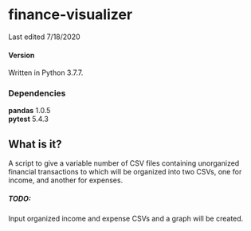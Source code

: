 # finance-visualizer

Last edited 7/18/2020

#### Version

Written in Python 3.7.7.

### Dependencies

**pandas** 1.0.5  
**pytest** 5.4.3

## What is it?

A script to give a variable number of CSV files containing unorganized financial transactions to which will be organized into two CSVs, one for income, and another for expenses.

##### TODO:

Input organized income and expense CSVs and a graph will be created.
